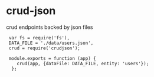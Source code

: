 crud-json
=========

crud endpoints backed by json files

```
 var fs = require('fs'),
 DATA_FILE = './data/users.json',
 crud = require('crudjson');

 module.exports = function (app) {
    crud(app, {dataFile: DATA_FILE, entity: 'users'});
  };
